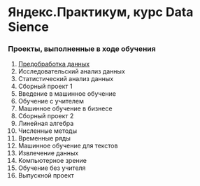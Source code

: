 # Яндекс.Практикум, курс Data Sience
### Проекты, выполненные в ходе обучения

1. [Предобработка данных](https://github.com/ket3er/praktikum/tree/master/%D0%9F%D1%80.01%20%D0%9F%D1%80%D0%B5%D0%B4%D0%BE%D0%B1%D1%80%D0%B0%D0%B1%D0%BE%D1%82%D0%BA%D0%B0%20%D0%B4%D0%B0%D0%BD%D0%BD%D1%8B%D1%85)
2. Исследовательский анализ данных
3. Статистический анализ данных
4. Сборный проект 1
5. Введение в машинное обучение
6. Обучение с учителем
7. Машинное обучение в бизнесе
8. Сборный проект 2
9. Линейная алгебра
10. Численные методы
11. Временные ряды
12. Машинное обучение для текстов
13. Извлечение данных
14. Компьютерное зрение
15. Обучение без учителя
16. Выпускной проект
